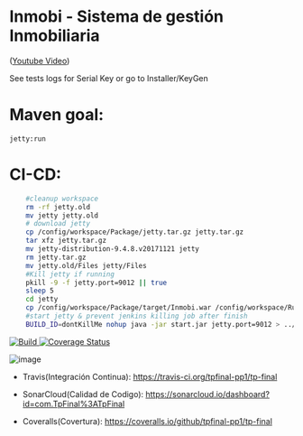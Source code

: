 #
#  Inmobi - Sistema de gestión Inmobiliaria
([Youtube Video](https://www.youtube.com/watch?v=tyroTfCwO0Q))

See tests logs for Serial Key or go to Installer/KeyGen

# Maven goal:

```
jetty:run
```

# CI-CD:
```bash
    #cleanup workspace
    rm -rf jetty.old
    mv jetty jetty.old
    # download jetty
    cp /config/workspace/Package/jetty.tar.gz jetty.tar.gz
    tar xfz jetty.tar.gz
    mv jetty-distribution-9.4.8.v20171121 jetty
    rm jetty.tar.gz
    mv jetty.old/Files jetty/Files
    #Kill jetty if running
    pkill -9 -f jetty.port=9012 || true
    sleep 5
    cd jetty
    cp /config/workspace/Package/target/Inmobi.war /config/workspace/Run/jetty/webapps/root.war
    #start jetty & prevent jenkins killing job after finish
    BUILD_ID=dontKillMe nohup java -jar start.jar jetty.port=9012 > ../jetty.log 2>&1 &
```










<a href="https://travis-ci.org/tpfinal-pp1/tp-final/branches" target="_blank"><img src="https://travis-ci.org/tpfinal-pp1/tp-final.svg?branch=master" alt="Build" /> <a href="https://coveralls.io/github/tpfinal-pp1/tp-final" target="_blank"><img src="https://coveralls.io/repos/github/tpfinal-pp1/tp-final/badge.svg" alt="Coverage Status" /></a>

![image](https://user-images.githubusercontent.com/15642727/33222962-340af11c-d13a-11e7-8af4-937d9c4c1cd9.png)

  - Travis(Integración Continua): https://travis-ci.org/tpfinal-pp1/tp-final
    
  -  SonarCloud(Calidad de Codigo): https://sonarcloud.io/dashboard?id=com.TpFinal%3ATpFinal
    
  -  Coveralls(Covertura): https://coveralls.io/github/tpfinal-pp1/tp-final
    

